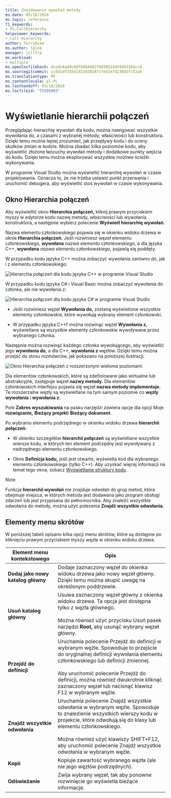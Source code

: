 ```yaml
---
title: Znajdowanie wywołań metody
ms.date: 05/18/2018
ms.topic: reference
f1_keywords:
- VS.CallHierarchy
helpviewer_keywords:
- Call Hierarchy
author: TerryGLee
ms.author: tglee
manager: jillfra
ms.workload:
- multiple
ms.openlocfilehash: dcedc6a49c0df84b4482f8030524d59d4336bcc8
ms.sourcegitcommit: cc841df335d1d22d281871fe41e74238d2fc52a6
ms.translationtype: MT
ms.contentlocale: pl-PL
ms.lasthandoff: 03/18/2020
ms.locfileid: "75595803"
---
```

# <a name="view-call-hierarchy"></a>Wyświetlanie hierarchii połączeń

Przeglądając hierarchię wywołań dla kodu, można nawigować wszystkie wywołania do, a czasami z wybranej metody, właściwości lub konstruktora. Dzięki temu można lepiej zrozumieć, jak przepływy kodu i do oceny skutków zmian w kodzie. Można zbadać kilka poziomów kodu, aby wyświetlić złożone łańcuchy wywołań metody i dodatkowe punkty wejścia do kodu. Dzięki temu można eksplorować wszystkie możliwe ścieżki wykonywania.

W programie Visual Studio można wyświetlić hierarchię wywołań w czasie projektowania. Oznacza to, że nie trzeba ustawić punkt przerwania i uruchomić debugera, aby wyświetlić stos wywołań w czasie wykonywania.

## <a name="use-the-call-hierarchy-window"></a>Okno Hierarchia połączeń

Aby wyświetlić okno **Hierarchia połączeń,** kliknij prawym przyciskiem myszy w edytorze kodu nazwę metody, właściwości lub wywołania konstruktora, a następnie wybierz polecenie **Wyświetl hierarchię wywołań**.

Nazwa elementu członkowskiego pojawia się w okienku widoku drzewa w oknie **Hierarchia połączeń.** Jeśli rozwiniesz węzeł elementu członkowskiego, **wywołana** *nazwa elementu członkowskiego*, a dla języka C++, **wywołana** *nazwa elementu członkowskiego*, pojawią się poddęty.

W przypadku kodu języka C++ można zobaczyć wywołania zarówno do, jak i z elementu członkowskiego:

![Hierarchia połączeń dla kodu języka C++ w programie Visual Studio](media/call-hierarchy-cpp.png)

W przypadku kodu języka C# i Visual Basic można zobaczyć wywołania do członka, ale nie wywołania z:

![Hierarchia połączeń dla kodu języka C# w programie Visual Studio](media/call-hierarchy-csharp.png)

- Jeśli rozwiniesz węzeł **Wywołania do,** zostaną wyświetlone wszystkie elementy członkowskie, które wywołują wybrany element członkowski.

- W przypadku języka C++f można rozwinąć węzeł **Wywołania z,** wyświetlane są wszystkie elementy członkowskie wywoływane przez wybranego członka.

Następnie można rozwinąć każdego członka wywołującego, aby wyświetlić jego **wywołania do**, a dla C++, **wywołania z** węzłów. Dzięki temu można przejść do stosu rozmówców, jak pokazano na poniższej ilustracji:

![Okno Hierarchia połączeń z rozszerzonym wieloma poziomami](media/call-hierarchy-csharp-expanded.png)

Dla elementów członkowskich, które są zdefiniowane jako wirtualne lub abstrakcyjne, zastępuje węzeł **nazwy metody.** Dla elementów członkowskich interfejsu pojawia się węzeł **nazwa metody implementuje.** Te rozszerzalne węzły są wyświetlane na tym samym poziomie co **węzły wywołania** i **wywołania z.**

Pole **Zakres wyszukiwania** na pasku narzędzi zawiera opcje dla opcji Moje **rozwiązanie,** **Bieżący projekt**i **Bieżący dokument**.

Po wybraniu elementu podrzędnego w okienku widoku drzewa **hierarchii połączeń:**

- W okienku szczegółów **hierarchii połączeń** są wyświetlane wszystkie wiersze kodu, w których ten element podrzędny jest wywoływany z nadrzędnego elementu członkowskiego.

- Okno **Definicja kodu,** jeśli jest otwarte, wyświetla kod dla wybranego elementu członkowskiego (tylko C++). Aby uzyskać więcej informacji na temat tego okna, zobacz [Wyświetlanie struktury kodu](../../ide/viewing-the-structure-of-code.md).

> [!NOTE]
> Funkcja **hierarchii wywołań** nie znajduje odwołań do grup metod, która obejmuje miejsca, w których metoda jest dodawana jako program obsługi zdarzeń lub jest przypisana do pełnomocnika. Aby znaleźć wszystkie odwołania do metody, można użyć polecenia **Znajdź wszystkie odwołania.**

## <a name="shortcut-menu-items"></a>Elementy menu skrótów

W poniższej tabeli opisano kilka opcji menu skrótów, które są dostępne po kliknięciu prawym przyciskiem myszy węzła w okienku widoku drzewa.

|Element menu kontekstowego|Opis|
| - |-----------------|
|**Dodaj jako nowy katalog główny**|Dodaje zaznaczony węzeł do okienka widoku drzewa jako nowy węzeł główny. Dzięki temu można skupić uwagę na określonym poddrzewie.|
|**Usuń katalog główny**|Usuwa zaznaczony węzeł główny z okienka widoku drzewa. Ta opcja jest dostępna tylko z węzła głównego.<br /><br /> Można również użyć przycisku Usuń pasek narzędzi **Root,** aby usunąć wybrany węzeł główny.|
|**Przejdź do definicji**|Uruchamia polecenie Przejdź do definicji w wybranym węźle. Spowoduje to przejście do oryginalnej definicji wywołania elementu członkowskiego lub definicji zmiennej.<br /><br /> Aby uruchomić polecenie Przejdź do definicji, można również dwukrotnie kliknąć zaznaczony węzeł lub nacisnąć klawisz F12 w wybranym węźle.|
|**Znajdź wszystkie odwołania**|Uruchamia polecenie Znajdź wszystkie odwołania w wybranym węźle. Spowoduje to znalezienie wszystkich wierszy kodu w projekcie, które odwołują się do klasy lub elementu członkowskiego.<br /><br /> Można również użyć klawiszy SHIFT+F12, aby uruchomić polecenie Znajdź wszystkie odwołania w wybranym węźle.|
|**Kopii**|Kopiuje zawartość wybranego węzła (ale nie jego węzłów podrzędnych).|
|**Odświeżanie**|Zwija wybrany węzeł, tak aby ponowne rozwinięcie go wyświetla bieżące informacje.|
